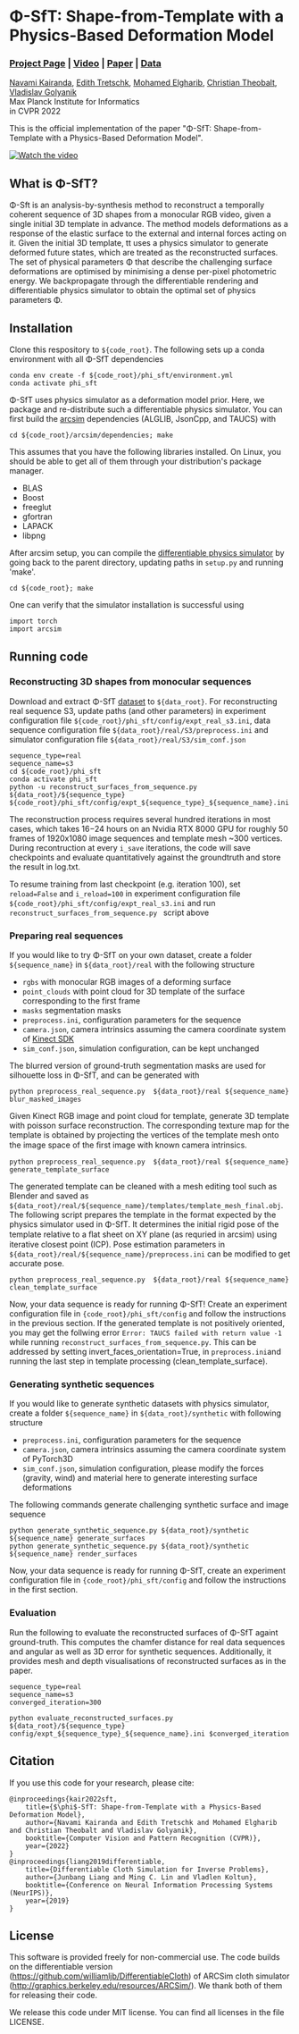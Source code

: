 # Φ-SfT: Shape-from-Template with a Physics-Based Deformation Model
### [Project Page](https://4dqv.mpi-inf.mpg.de/phi-SfT/) | [Video](https://youtu.be/2jxDq8qyfg8) | [Paper](https://arxiv.org/pdf/2203.11938.pdf) | [Data](https://drive.google.com/drive/folders/1gpzp5k64S6TnDbl8ZW8lgSmDE_nzHdh9)

[Navami Kairanda](https://people.mpi-inf.mpg.de/~nkairand/),
[Edith Tretschk](https://people.mpi-inf.mpg.de/~tretschk/),
[Mohamed Elgharib](https://people.mpi-inf.mpg.de/~elgharib/),
[Christian Theobalt](https://people.mpi-inf.mpg.de/~theobalt/),
[Vladislav Golyanik](https://people.mpi-inf.mpg.de/~golyanik/) <br>
Max Planck Institute for Informatics <br>
in CVPR 2022

This is the official implementation of the paper "Φ-SfT: Shape-from-Template with a Physics-Based Deformation Model".

[![Watch the video](https://img.youtube.com/vi/2jxDq8qyfg8/hqdefault.jpg)](https://youtu.be/2jxDq8qyfg8)

## What is Φ-SfT?
Φ-Sft is an analysis-by-synthesis method to reconstruct a temporally coherent sequence of 3D shapes from a monocular RGB video, given a single initial 3D template in advance. The method models deformations as a response of the elastic surface to the external and internal forces acting on it. Given the initial 3D template, tt uses a physics simulator to generate deformed future states, which are treated as the reconstructed surfaces. The set of physical parameters Φ that describe the challenging surface deformations are optimised by minimising a dense per-pixel photometric energy. We backpropagate through the differentiable rendering and differentiable physics simulator to obtain the optimal set of physics parameters Φ. 

## Installation

Clone this respository to `${code_root}`. The following sets up a conda environment with all Φ-SfT dependencies

```
conda env create -f ${code_root}/phi_sft/environment.yml
conda activate phi_sft
```

Φ-SfT uses physics simulator as a deformation model prior. Here, we package and re-distribute such a differentiable physics simulator.
You can first build the [arcsim](http://graphics.berkeley.edu/resources/ARCSim/) dependencies (ALGLIB, JsonCpp, and TAUCS) with
```
cd ${code_root}/arcsim/dependencies; make
```
This assumes that you have the following libraries installed. On Linux, you should be able to get all of them through your distribution's package manager.
* BLAS
* Boost
* freeglut
* gfortran
* LAPACK
* libpng

After arcsim setup, you can compile the [differentiable physics simulator](https://github.com/williamljb/DifferentiableCloth) by going back to the parent directory, updating paths in `setup.py` and running 'make'. 
```
cd ${code_root}; make
```
One can verify that the simulator installation is successful using
```
import torch
import arcsim
```

## Running code

### Reconstructing 3D shapes from monocular sequences
Download and extract Φ-SfT [dataset](https://drive.google.com/drive/folders/1gpzp5k64S6TnDbl8ZW8lgSmDE_nzHdh9) to `${data_root}`. For reconstructing real sequence S3, update paths (and other parameters) in experiment configuration file `${code_root}/phi_sft/config/expt_real_s3.ini`, data sequence configuration file `${data_root}/real/S3/preprocess.ini` and simulator configuration file `${data_root}/real/S3/sim_conf.json`

```
sequence_type=real
sequence_name=s3
cd ${code_root}/phi_sft
conda activate phi_sft
python -u reconstruct_surfaces_from_sequence.py ${data_root}/${sequence_type} ${code_root}/phi_sft/config/expt_${sequence_type}_${sequence_name}.ini
```
The reconstruction process requires several hundred iterations in most cases, which takes 16−24 hours on an Nvidia RTX 8000 GPU for roughly 50 frames of 1920x1080 image sequences and template mesh ~300 vertices. During recontruction at every `i_save` iterations, the code will save checkpoints and evaluate quantitatively against the groundtruth and store the result in log.txt. 

To resume training from last checkpoint (e.g. iteration 100), set `reload=False` and `i_reload=100` in experiment configuration file `${code_root}/phi_sft/config/expt_real_s3.ini` and run `reconstruct_surfaces_from_sequence.py ` script above

### Preparing real sequences

If you would like to try Φ-SfT on your own dataset, create a folder `${sequence_name}` in `${data_root}/real` with the following structure
* `rgbs` with monocular RGB images of a deforming surface
* `point_clouds` with point cloud for 3D template of the surface corresponding to the first frame
* `masks` segmentation masks
* `preprocess.ini`, configuration parameters for the sequence
* `camera.json`, camera intrinsics assuming the camera coordinate system of [Kinect SDK](https://docs.microsoft.com/en-us/azure/kinect-dk/coordinate-systems) 
* `sim_conf.json`, simulation configuration, can be kept unchanged

The blurred version of ground-truth segmentation masks are used for silhouette loss in Φ-SfT, and can be generated with  
```
python preprocess_real_sequence.py  ${data_root}/real ${sequence_name} blur_masked_images 
```

Given Kinect RGB image and point cloud for template, generate 3D template with poisson surface reconstruction. The corresponding texture map for the template is obtained by projecting the vertices of the template mesh onto the image space of the ﬁrst image with known camera intrinsics.
```
python preprocess_real_sequence.py  ${data_root}/real ${sequence_name} generate_template_surface
```

The generated template can be cleaned with a mesh editing tool such as Blender and saved as `${data_root}/real/${sequence_name}/templates/template_mesh_final.obj`. The following script prepares the template in the format expected by the physics simulator used in Φ-SfT. It determines the initial rigid pose of the template relative to a ﬂat sheet on XY plane (as requried in arcsim) using iterative closest point (ICP). Pose estimation parameters in `${data_root}/real/${sequence_name}/preprocess.ini` can be modified to get accurate pose.
```
python preprocess_real_sequence.py  ${data_root}/real ${sequence_name} clean_template_surface
```

Now, your data sequence is ready for running Φ-SfT! Create an experiment configuration file in `{code_root}/phi_sft/config` and follow the instructions in the previous section. If the generated template is not positively oriented, you may get the follwing error `Error: TAUCS failed with return value -1` while running `reconstruct_surfaces_from_sequence.py`. This can be addressed by setting invert_faces_orientation=True,
 in `preprocess.ini`and running the last step in template processing (clean_template_surface). 

### Generating synthetic sequences
If you would like to generate synthetic datasets with physics simulator, create a folder `${sequence_name}` in `${data_root}/synthetic` with following structure
* `preprocess.ini`, configuration parameters for the sequence
* `camera.json`, camera intrinsics assuming the camera coordinate system of PyTorch3D 
* `sim_conf.json`, simulation configuration, please modify the forces (gravity, wind) and material here to generate interesting surface deformations

The following commands generate challenging synthetic surface and image sequence

```
python generate_synthetic_sequence.py ${data_root}/synthetic ${sequence_name} generate_surfaces
python generate_synthetic_sequence.py ${data_root}/synthetic ${sequence_name} render_surfaces
```

Now, your data sequence is ready for running Φ-SfT, create an experiment configuration file in `{code_root}/phi_sft/config` and follow the instructions in the first section.
 
### Evaluation

Run the following to evaluate the reconstructed surfaces of Φ-SfT againt ground-truth. This computes the chamfer distance for real data sequences and angular as well as 3D error for synthetic sequences. Additionally, it provides mesh and depth visualisations of reconstructed surfaces as in the paper.

```
sequence_type=real
sequence_name=s3
converged_iteration=300

python evaluate_reconstructed_surfaces.py ${data_root}/${sequence_type} config/expt_${sequence_type}_${sequence_name}.ini $converged_iteration
```

## Citation

If you use this code for your research, please cite:
```
@inproceedings{kair2022sft,
	title={$\phi$-SfT: Shape-from-Template with a Physics-Based Deformation Model},
	author={Navami Kairanda and Edith Tretschk and Mohamed Elgharib and Christian Theobalt and Vladislav Golyanik},
	booktitle={Computer Vision and Pattern Recognition (CVPR)},
	year={2022}
}
@inproceedings{liang2019differentiable,
	title={Differentiable Cloth Simulation for Inverse Problems},
	author={Junbang Liang and Ming C. Lin and Vladlen Koltun},
	booktitle={Conference on Neural Information Processing Systems (NeurIPS)},
	year={2019}
}

```


## License
This software is provided freely for non-commercial use. The code builds on the differentiable version (https://github.com/williamljb/DifferentiableCloth) of ARCSim cloth simulator (http://graphics.berkeley.edu/resources/ARCSim/). We thank both of them for releasing their code.

We release this code under MIT license. You can find all licenses in the file LICENSE.